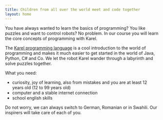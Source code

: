 ```yaml
---
title: Children from all over the world meet and code together
layout: home
---
```

You have always wanted to learn the basics of programming? You like puzzles and want to control robots? No problem. In our course you will learn the core concepts of programming with Karel. 

The [Karel programming language](https://en.wikipedia.org/wiki/Karel_(programming_language)) is a cool introduction to the world of programming and makes it much easier to get started in the world of Java, Python, C# and Co. We let the robot Karel wander through a labyrinth  and solve puzzles together.

What you need:
- curiosity, joy of learning, also from mistakes and you are at least 12 years old (12 to 99 years old)
- computer and a stable internet connection
- school english skills

Do not worry, we can always switch to German, Romanian or in Swahili. Our inspirers will take care of each of you.
